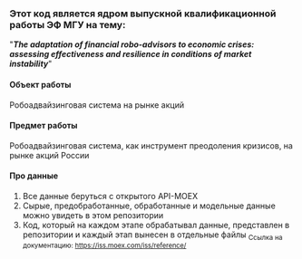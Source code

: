 ### Этот код является ядром выпускной квалификационной работы ЭФ МГУ на тему: 
"___The adaptation of financial robo-advisors to economic crises: assessing effectiveness and resilience in conditions of market instability___"

#### Объект работы
Робоадвайзинговая система на рынке акций

#### Предмет работы
Робоадвайзинговая система, как инструмент преодоления кризисов, на рынке акций России

#### Про данные
1) Все данные беруться с открытого API-MOEX
2) Сырые, предобработанные, обработанные и модельные данные можно увидеть в этом репозитории
3) Код, который на каждом этапе обрабатывал данные, представлен в репозитории и каждый этап вынесен в отдельные файлы
<sub>Ссылка на документацию: https://iss.moex.com/iss/reference/ </sub>
